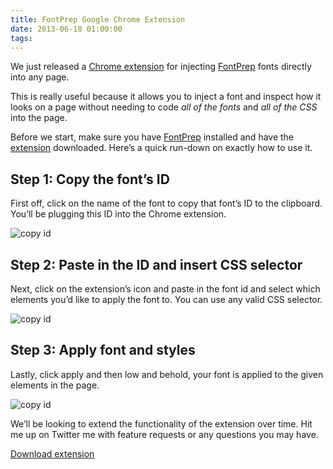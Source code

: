 ```yaml
---
title: FontPrep Google Chrome Extension
date: 2013-06-18 01:00:00
tags:
---
```


<p>We just released a <a href='https://chrome.google.com/webstore/detail/fontprep/lgekjlpbdphfedjhdnebggommhalhake'>Chrome extension</a> for injecting <a href='http://fontprep.com'>FontPrep</a> fonts directly into any page.</p>

<p>This is really useful because it allows you to inject a font and inspect how it looks on a page without needing to code <em>all of the fonts</em> and <em>all of the CSS</em> into the page.</p>

<p>Before we start, make sure you have <a href='http://fontprep.com'>FontPrep</a> installed and have the <a href='https://chrome.google.com/webstore/detail/fontprep/lgekjlpbdphfedjhdnebggommhalhake'>extension</a> downloaded. Here&#8217;s a quick run-down on exactly how to use it.</p>

<h2 id='step_1_copy_the_fonts_id'>Step 1: Copy the font&#8217;s ID</h2>

<p>First off, click on the name of the font to copy that font&#8217;s ID to the clipboard. You&#8217;ll be plugging this ID into the Chrome extension.</p>

<p><img alt='copy id' src='fontprep-extension-1.png' /></p>

<h2 id='step_2_paste_in_the_id_and_insert_css_selector'>Step 2: Paste in the ID and insert CSS selector</h2>

<p>Next, click on the extension&#8217;s icon and paste in the font id and select which elements you&#8217;d like to apply the font to. You can use any valid CSS selector.</p>

<p><img alt='copy id' src='fontprep-extension-2.png' /></p>

<h2 id='step_3_apply_font_and_styles'>Step 3: Apply font and styles</h2>

<p>Lastly, click apply and then low and behold, your font is applied to the given elements in the page.</p>

<p><img alt='copy id' src='fontprep-extension-3.png' /></p>

<p>We&#8217;ll be looking to extend the functionality of the extension over time. Hit me up on Twitter me with feature requests or any questions you may have.</p>

<p><a class='button' href='https://chrome.google.com/webstore/detail/fontprep/lgekjlpbdphfedjhdnebggommhalhake'>Download extension</a></p>
